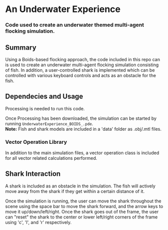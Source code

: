# An Underwater Experience
### Code used to create an underwater themed multi-agent flocking simulation.

## Summary
Using a Boids-based flocking approach, the code included in this repo can is used to create an underwater multi-agent flocking simulation consisting of fish. In addition, a user-controlled shark is implemented which can be controlled with various keyboard controls and acts as an obstacle for the fish.

## Dependecies and Usage
Processing is needed to run this code.

Once Processing has been downloaded, the simulation can be started by running `UnderwaterExperience_BOIDS_.pde`. <br>
**Note:** Fish and shark models are included in a 'data' folder as .obj/.mtl files.

### Vector Operation Library
In addition to the main simulation files, a vector operation class is included for all vector related calculations performed.

## Shark Interaction
A shark is included as an obstacle in the simulation. The fish will actively move away from the shark if they get within a certain distance of it. 

Once the simulation is running, the user can move the shark throughout the scene using the space bar to move the shark forward, and the arrow keys to move it up/down/left/right. Once the shark goes out of the frame, the user can "reset" the shark to the center or lower left/right corners of the frame using 'c', 'l', and 'r' respectively.
